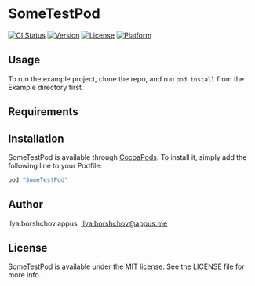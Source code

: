 # SomeTestPod

[![CI Status](http://img.shields.io/travis/ilya.borshchov.appus/SomeTestPod.svg?style=flat)](https://travis-ci.org/ilya.borshchov.appus/SomeTestPod)
[![Version](https://img.shields.io/cocoapods/v/SomeTestPod.svg?style=flat)](http://cocoapods.org/pods/SomeTestPod)
[![License](https://img.shields.io/cocoapods/l/SomeTestPod.svg?style=flat)](http://cocoapods.org/pods/SomeTestPod)
[![Platform](https://img.shields.io/cocoapods/p/SomeTestPod.svg?style=flat)](http://cocoapods.org/pods/SomeTestPod)

## Usage

To run the example project, clone the repo, and run `pod install` from the Example directory first.

## Requirements

## Installation

SomeTestPod is available through [CocoaPods](http://cocoapods.org). To install
it, simply add the following line to your Podfile:

```ruby
pod "SomeTestPod"
```

## Author

ilya.borshchov.appus, ilya.borshchov@appus.me

## License

SomeTestPod is available under the MIT license. See the LICENSE file for more info.
